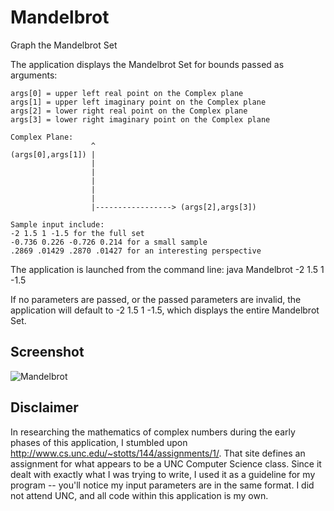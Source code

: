 # Mandelbrot
Graph the Mandelbrot Set

  The application	displays the Mandelbrot Set for bounds passed as arguments:

 	args[0] = upper left real point on the Complex plane
 	args[1] = upper left imaginary point on the Complex plane
 	args[2] = lower right real point on the Complex plane
 	args[3] = lower right imaginary point on the Complex plane

 	Complex Plane:
 	                  ^
 	(args[0],args[1]) |
 	                  |
 	                  |
 	                  |
 	                  |
 	                  |
 	                  |-----------------> (args[2],args[3])

 	Sample input include:
 	-2 1.5 1 -1.5 for the full set
 	-0.736 0.226 -0.726 0.214 for a small sample
 	.2869 .01429 .2870 .01427 for an interesting perspective

The application is launched from the command line:  java Mandelbrot -2 1.5 1 -1.5

If no parameters are passed, or the passed parameters are invalid, the application will default to -2 1.5 1 -1.5, which displays the entire Mandelbrot Set.

Screenshot
---
![Mandelbrot](http://i.imgur.com/bUITTrd.png)

Disclaimer
---  
In researching the mathematics of complex numbers during the early phases of this application, I stumbled upon http://www.cs.unc.edu/~stotts/144/assignments/1/.  That site defines an assignment for what appears to be a UNC Computer Science class.  Since it dealt with exactly what I was trying to write, I used it as a guideline for my program -- you'll notice my input parameters are in the same format.  I did not attend UNC, and all code within this application is my own.

